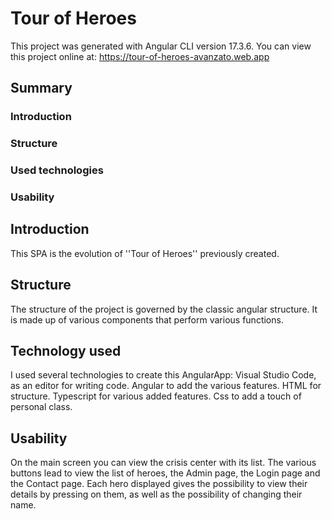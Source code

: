 # Tour of Heroes

This project was generated with Angular CLI version 17.3.6.
You can view this project online at: https://tour-of-heroes-avanzato.web.app


## Summary
### Introduction
### Structure
### Used technologies
### Usability


## Introduction

This SPA is the evolution of ''Tour of Heroes'' previously created.


## Structure

The structure of the project is governed by the classic angular structure.
It is made up of various components that perform various functions.


## Technology used

I used several technologies to create this AngularApp:
Visual Studio Code, as an editor for writing code.
Angular to add the various features.
HTML for structure.
Typescript for various added features.
Css to add a touch of personal class.


## Usability

On the main screen you can view the crisis center with its list.
The various buttons lead to view the list of heroes, the Admin page, the Login page and the Contact page.
Each hero displayed gives the possibility to view their details by pressing on them, as well as the possibility of changing their name.
